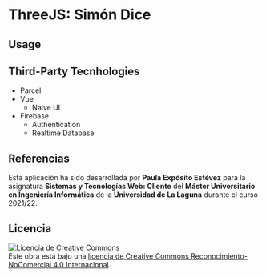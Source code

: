 # ThreeJS: Simón Dice

## Usage

## Third-Party Tecnhologies

* Parcel
* Vue
    * Naive UI
* Firebase
    * Authentication
    * Realtime Database


## Referencias

Esta aplicación ha sido desarrollada por **Paula Expósito Estévez** para la asignatura **Sistemas y Tecnologías Web: Cliente** del **Máster Universitario en Ingeniería Informática** de la **Universidad de La Laguna** durante el curso 2021/22.

## Licencia

<a rel="license" href="http://creativecommons.org/licenses/by-nc/4.0/"><img alt="Licencia de Creative Commons" style="border-width:0" src="https://i.creativecommons.org/l/by-nc/4.0/88x31.png" /></a><br />
Este obra está bajo una <a rel="license" href="http://creativecommons.org/licenses/by-nc/4.0/">licencia de Creative Commons Reconocimiento-NoComercial 4.0 Internacional</a>.